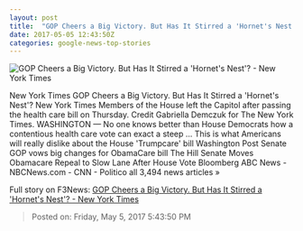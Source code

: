 ```yaml
---
layout: post
title:  "GOP Cheers a Big Victory. But Has It Stirred a 'Hornet's Nest'? - New York Times"
date: 2017-05-05 12:43:50Z
categories: google-news-top-stories
---
```


![GOP Cheers a Big Victory. But Has It Stirred a 'Hornet's Nest'? - New York Times](https://static01.nyt.com/images/2017/05/06/us/06hulse_web1/06hulse_web1-facebookJumbo.jpg)

New York Times GOP Cheers a Big Victory. But Has It Stirred a 'Hornet's Nest'? New York Times Members of the House left the Capitol after passing the health care bill on Thursday. Credit Gabriella Demczuk for The New York Times. WASHINGTON — No one knows better than House Democrats how a contentious health care vote can exact a steep ... This is what Americans will really dislike about the House 'Trumpcare' bill Washington Post Senate GOP vows big changes for ObamaCare bill The Hill Senate Moves Obamacare Repeal to Slow Lane After House Vote Bloomberg ABC News - NBCNews.com - CNN - Politico all 3,494 news articles »


Full story on F3News: [GOP Cheers a Big Victory. But Has It Stirred a 'Hornet's Nest'? - New York Times](http://www.f3nws.com/n/eVZ2mG)

> Posted on: Friday, May 5, 2017 5:43:50 PM
